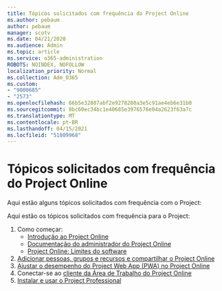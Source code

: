 ```yaml
---
title: Tópicos solicitados com frequência do Project Online
ms.author: pebaum
author: pebaum
manager: scotv
ms.date: 04/21/2020
ms.audience: Admin
ms.topic: article
ms.service: o365-administration
ROBOTS: NOINDEX, NOFOLLOW
localization_priority: Normal
ms.collection: Adm_O365
ms.custom:
- "9000685"
- "2573"
ms.openlocfilehash: 66b5e32807abf2e9278280a3e5c91ae4eb6e31b0
ms.sourcegitcommit: 8bc60ec34bc1e40685e3976576e04a2623f63a7c
ms.translationtype: MT
ms.contentlocale: pt-BR
ms.lasthandoff: 04/15/2021
ms.locfileid: "51809968"
---
```

# <a name="project-online-frequently-requested-topics"></a>Tópicos solicitados com frequência do Project Online

Aqui estão alguns tópicos solicitados com frequência com o Project:

Aqui estão os tópicos solicitados com frequência para o Project:
1.  Como começar: 
    -   [Introdução ao Project Online](https://docs.microsoft.com/projectonline/get-started-with-project-online) 
    -   [Documentação do administrador do Project Online](https://docs.microsoft.com/projectonline/project-online) 
    -   [Project Online: Limites do software](https://docs.microsoft.com/ProjectOnline/project-online-software-boundaries-and-limits) 
2.  [Adicionar pessoas, grupos e recursos e compartilhar o Project Online](https://docs.microsoft.com/projectonline/step-2-add-people-to-project-online) 
3.  [Ajustar o desempenho do Project Web App (PWA) no Project Online](https://docs.microsoft.com/projectonline/tune-project-online-performance)
4.  Conectar-se ao [cliente da Área de Trabalho do Project Online](https://docs.microsoft.com/projectonline/connect-to-project-online-with-the-project-online-desktop-client) 
5.  [Instalar e usar o Project Professional](https://support.office.com/article/install-project-7059249b-d9fe-4d61-ab96-5c5bf435f281) 
